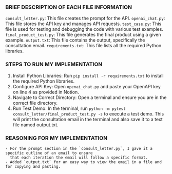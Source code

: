 
### BRIEF DESCRIPTION OF EACH FILE INFORMATION

`consult_letter.py`: This file creates the prompt for the API.
`openai_chat.py`: This file stores the API key and manages API requests.
`test_case.py`: This file is used for testing and debugging the code with various test examples.
`final_product_test.py`: This file generates the final product using a given example.
`output.txt`: This file contains the output, specifically the consultation email.
`requirements.txt`: This file lists all the required Python libraries.

### STEPS TO RUN MY IMPLEMENTATION

1. Install Python Libraries: Run `pip install -r requirements.txt` to install the required Python libraries.
2. Configure API Key: Open `openai_chat.py` and paste your OpenAPI key on line 4 as provided in Notion.
3. Navigate to Correct Directory: Open a terminal and ensure you are in the correct file directory.
4. Run Test Demo: In the terminal, run `python -m pytest consult_letter/final_product_test.py -s` to execute a test demo. 
   This will print the consultation email in the terminal and also save it to a text file named output.txt.

### REASONING FOR MY IMPLEMENTATION
    - For the prompt section in the `consult_letter.py`, I gave it a specific outline of an email to ensure 
      that each iteration the email will follow a specific format. 
    - Added `output.txt` for an easy way to view the email in a file and for copying and pasting.

